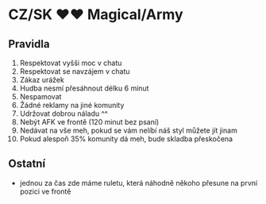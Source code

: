 # CZ/SK ♥♥ Magical/Army

## Pravidla
  1. Respektovat vyšši moc v chatu
  2. Respektovat se navzájem v chatu
  3. Zákaz urážek
  4. Hudba nesmí přesáhnout délku 6 minut
  5. Nespamovat
  6. Žádné reklamy na jiné komunity
  7. Udržovat dobrou náladu ^^
  8. Nebýt AFK ve frontě (120 minut bez psaní)
  9. Nedávat na vše meh, pokud se vám nelíbí náš styl můžete jít jinam
  10. Pokud alespoň 35% komunity dá meh, bude skladba přeskočena

## Ostatní
  * jednou za čas zde máme ruletu, která náhodně někoho přesune na první pozici ve frontě
